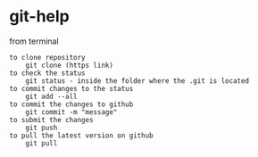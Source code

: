 # git-help

from terminal

    to clone repository
        git clone (https link)
    to check the status
        git status - inside the folder where the .git is located
    to commit changes to the status
        git add --all
    to commit the changes to github
        git commit -m "message"
    to submit the changes
        git push
    to pull the latest version on github
        git pull
